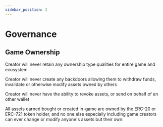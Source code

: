 ```yaml
---
sidebar_position: 2
---
```


# Governance

## Game Ownership

Creator will never retain any ownership type qualities for entire game and ecosystem

Creator will never create any backdoors allowing them to withdraw funds, invalidate or otherwise modify assets owned by others

Creator will never have the ability to revoke assets, or send on behalf of an other wallet

All assets earned bought or created in-game are owned by the ERC-20 or ERC-721 token holder, and no one else especially including game creators can ever change or modify anyone's assets but their own